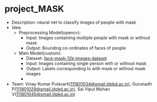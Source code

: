 # project_MASK
- Description: neural net to classify images of people with mask
- Idea:
    - Preprocessing Model(opencv):
        - Input: Images containing multiple people with mask or without mask
        - Output: Bounding co-ordinates of faces of people
    - Main Model(custom):
        - Dataset: [face-mask-12k-images-dataset](https://www.kaggle.com/ashishjangra27/face-mask-12k-images-dataset) 
        - Input: Images containing single person with or without mask 
        - Output: Labels corresponding to with mask or without mask images
        - 
- Team: Vinay Kumar Pulavarti(111801034@smail.iitpkd.ac.in), Gurunadh P(111801029@smail.iitpkd.ac.in), Sai Vipul Mohan V(111801045@smail.iitpkd.ac.in)
